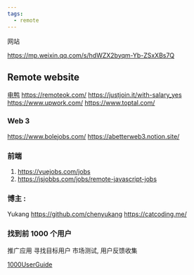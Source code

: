 ```yaml
---
tags:
  - remote
---
```




网站

https://mp.weixin.qq.com/s/hdWZX2byqm-Yb-ZSxXBs7Q



## Remote website
[电鸭](https://eleduck.com/categories/10)
https://remoteok.com/ 
https://justjoin.it/with-salary_yes
https://www.upwork.com/
https://www.toptal.com/

### Web 3
https://www.bolejobs.com/
https://abetterweb3.notion.site/

### 前端 
1. https://vuejobs.com/jobs
2. https://jsjobbs.com/jobs/remote-javascript-jobs


### 博主 : 
Yukang 
https://github.com/chenyukang
https://catcoding.me/


### 找到前 1000 个用户
推广应用
寻找目标用户
市场测试, 用户反馈收集

[1000UserGuide](https://github.com/naxiaoduo/1000UserGuide)

